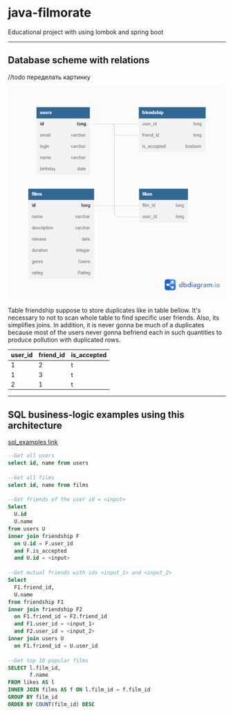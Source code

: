 # java-filmorate
Educational project with using lombok and spring boot
_________________________
## Database scheme with relations

//todo переделать картинку

![Database](filmorate.png)

Table friendship suppose to store duplicates like in table bellow.
It's necessary to not to scan whole table to find specific user friends.
Also, its simplifies joins.
In addition, it is never gonna be much of a duplicates because most of the users never gonna befriend 
each in such quantities to produce pollution with duplicated rows. 

|user_id|friend_id|is_accepted|
|---|---|---|
|1|2|t|
|1|3|t|
|2|1|t|
_____________
## SQL business-logic examples using this architecture

[sql_examples link](sql_examples.sql)

```sql
--Get all users
select id, name from users

--Get all films
select id, name from films

--Get friends of the user id = <input>
Select
  U.id 
  U.name 
from users U
inner join friendship F 
  on U.id = F.user_id
  and F.is_accepted
  and U.id = <input>

--Get mutual friends with ids <input_1> and <input_2>
Select
  F1.friend_id,
  U.name
from friendship F1
inner join friendship F2
  on F1.friend_id = F2.friend_id
  and F1.user_id = <input_1>
  and F2.user_id = <input_2>
inner join users U
  on F1.friend_id = U.user_id

--Get top 10 popular films
SELECT l.film_id,
       f.name
FROM likes AS l
INNER JOIN films AS f ON l.film_id = f.film_id
GROUP BY film_id
ORDER BY COUNT(film_id) DESC
```